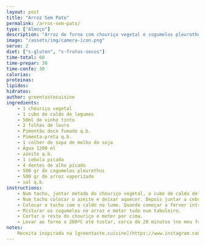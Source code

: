 ```yaml
---
layout: post
title: "Arroz Sem Pato"
permalink: /arros-sem-pato/
type: ["Almoço"]
description: "Arroz de forno com chouriço vegetal e cogumelos pleurothus"
image: "/assets/img/camera-icon.png"
serve: 2
diet: ["s-gluten", "s-frutos-secos"]
time-total: 60
time-prepar: 30
time-confe: 30
calorias:
proteinas:
lipidos:
hidratos:
author: greentastecuisine
ingredients:
    - 1 chouriço vegetal
    - 1 cubo de caldo de legumes
    - 50ml de vinho tinto
    - 2 folhas de louro
    - Pimentão doce fumado q.b.
    - Pimenta-preta q.b.
    - 1 colher de sopa de molho de soja
    - Água 1200 ml
    - azeite q.b.
    - 1 cebola picada
    - 4 dentes de alho picado
    - 500 gr de cogumelos pleurothus
    - 500 gr de arroz vaporizado
    - sal q.b.
instructions:
    - Num tacho, juntar metado do chouriço vegetal, o cubo de caldo de legumes, o vinho tinto, as folhas de louro, o pimentão doce fumado, a pimenta preta, e o molho de soja. Cubrir com água, quando começar a ferver tapar e deixar cozer durante cerca de 10 minutos. Após esse tempo reserver. Retirar o chouriço e as folhas de louro e reservar. Manter o caldo no tacho.
    - Num tacho colocar o azeite e deixar aquecer. Depois juntar a cebola e deixar refogar. Depois de 2 minutos, juntar o alho, o louro do caldo e deixar refogar. Depois intruduzir os cogumelos e deixa-los reduzir. Depois introduir o chouriço de caldo, temperar com sal, pimenta e deixar durante 5 minutos.
    - Colocar o tacho com o caldo no lume. Quando começar a ferver introduzir o arroz. Temperar com sal a gosto e deixar cozer um pouco, mas não muito porque ele depois coze no forno.
    - Misturar os cogumelos no arroz e meter tudo num tabuleiro.
    - Cortar o resto do chouriço e meter por cima.
    - Levar ao forno a 200ºC até tostar, cerca de 20 minutos (no meu forno)
notes:
    Receita inspirada na [greentaste.cuisine](https://www.instagram.com/p/CTVBuLosgsV/?igsh=dGxjMWVyb3R4Zzds)
---
```

